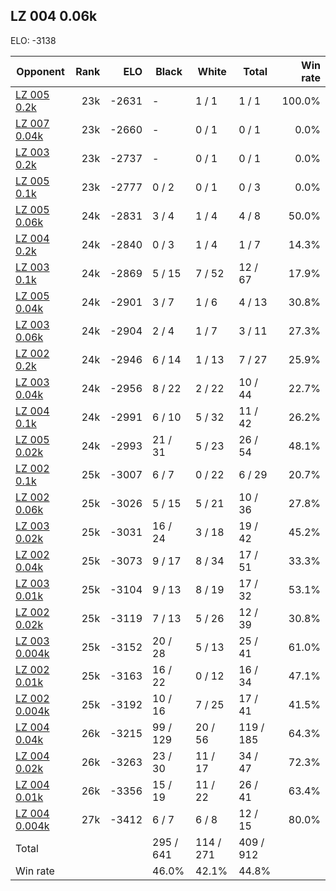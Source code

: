 ## LZ 004 0.06k ##

ELO: -3138

Opponent | Rank | ELO | Black | White | Total | Win rate
---------|-----:|----:|-------|-------|-------|-------:
[LZ 005 0.2k](LZ%20005%200.2k.md) | 23k | -2631 | - | 1 / 1 | 1 / 1 | 100.0%
[LZ 007 0.04k](LZ%20007%200.04k.md) | 23k | -2660 | - | 0 / 1 | 0 / 1 | 0.0%
[LZ 003 0.2k](LZ%20003%200.2k.md) | 23k | -2737 | - | 0 / 1 | 0 / 1 | 0.0%
[LZ 005 0.1k](LZ%20005%200.1k.md) | 23k | -2777 | 0 / 2 | 0 / 1 | 0 / 3 | 0.0%
[LZ 005 0.06k](LZ%20005%200.06k.md) | 24k | -2831 | 3 / 4 | 1 / 4 | 4 / 8 | 50.0%
[LZ 004 0.2k](LZ%20004%200.2k.md) | 24k | -2840 | 0 / 3 | 1 / 4 | 1 / 7 | 14.3%
[LZ 003 0.1k](LZ%20003%200.1k.md) | 24k | -2869 | 5 / 15 | 7 / 52 | 12 / 67 | 17.9%
[LZ 005 0.04k](LZ%20005%200.04k.md) | 24k | -2901 | 3 / 7 | 1 / 6 | 4 / 13 | 30.8%
[LZ 003 0.06k](LZ%20003%200.06k.md) | 24k | -2904 | 2 / 4 | 1 / 7 | 3 / 11 | 27.3%
[LZ 002 0.2k](LZ%20002%200.2k.md) | 24k | -2946 | 6 / 14 | 1 / 13 | 7 / 27 | 25.9%
[LZ 003 0.04k](LZ%20003%200.04k.md) | 24k | -2956 | 8 / 22 | 2 / 22 | 10 / 44 | 22.7%
[LZ 004 0.1k](LZ%20004%200.1k.md) | 24k | -2991 | 6 / 10 | 5 / 32 | 11 / 42 | 26.2%
[LZ 005 0.02k](LZ%20005%200.02k.md) | 24k | -2993 | 21 / 31 | 5 / 23 | 26 / 54 | 48.1%
[LZ 002 0.1k](LZ%20002%200.1k.md) | 25k | -3007 | 6 / 7 | 0 / 22 | 6 / 29 | 20.7%
[LZ 002 0.06k](LZ%20002%200.06k.md) | 25k | -3026 | 5 / 15 | 5 / 21 | 10 / 36 | 27.8%
[LZ 003 0.02k](LZ%20003%200.02k.md) | 25k | -3031 | 16 / 24 | 3 / 18 | 19 / 42 | 45.2%
[LZ 002 0.04k](LZ%20002%200.04k.md) | 25k | -3073 | 9 / 17 | 8 / 34 | 17 / 51 | 33.3%
[LZ 003 0.01k](LZ%20003%200.01k.md) | 25k | -3104 | 9 / 13 | 8 / 19 | 17 / 32 | 53.1%
[LZ 002 0.02k](LZ%20002%200.02k.md) | 25k | -3119 | 7 / 13 | 5 / 26 | 12 / 39 | 30.8%
[LZ 003 0.004k](LZ%20003%200.004k.md) | 25k | -3152 | 20 / 28 | 5 / 13 | 25 / 41 | 61.0%
[LZ 002 0.01k](LZ%20002%200.01k.md) | 25k | -3163 | 16 / 22 | 0 / 12 | 16 / 34 | 47.1%
[LZ 002 0.004k](LZ%20002%200.004k.md) | 25k | -3192 | 10 / 16 | 7 / 25 | 17 / 41 | 41.5%
[LZ 004 0.04k](LZ%20004%200.04k.md) | 26k | -3215 | 99 / 129 | 20 / 56 | 119 / 185 | 64.3%
[LZ 004 0.02k](LZ%20004%200.02k.md) | 26k | -3263 | 23 / 30 | 11 / 17 | 34 / 47 | 72.3%
[LZ 004 0.01k](LZ%20004%200.01k.md) | 26k | -3356 | 15 / 19 | 11 / 22 | 26 / 41 | 63.4%
[LZ 004 0.004k](LZ%20004%200.004k.md) | 27k | -3412 | 6 / 7 | 6 / 8 | 12 / 15 | 80.0%
Total | | | 295 / 641 | 114 / 271 | 409 / 912 | 
Win rate| | | 46.0% | 42.1% | 44.8% | 
